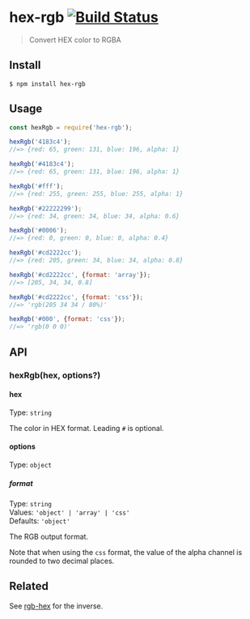 # hex-rgb [![Build Status](https://travis-ci.com/sindresorhus/hex-rgb.svg?branch=master)](https://travis-ci.com/github/sindresorhus/hex-rgb)

> Convert HEX color to RGBA

## Install

```
$ npm install hex-rgb
```

## Usage

```js
const hexRgb = require('hex-rgb');

hexRgb('4183c4');
//=> {red: 65, green: 131, blue: 196, alpha: 1}

hexRgb('#4183c4');
//=> {red: 65, green: 131, blue: 196, alpha: 1}

hexRgb('#fff');
//=> {red: 255, green: 255, blue: 255, alpha: 1}

hexRgb('#22222299');
//=> {red: 34, green: 34, blue: 34, alpha: 0.6}

hexRgb('#0006');
//=> {red: 0, green: 0, blue: 0, alpha: 0.4}

hexRgb('#cd2222cc');
//=> {red: 205, green: 34, blue: 34, alpha: 0.8}

hexRgb('#cd2222cc', {format: 'array'});
//=> [205, 34, 34, 0.8]

hexRgb('#cd2222cc', {format: 'css'});
//=> 'rgb(205 34 34 / 80%)'

hexRgb('#000', {format: 'css'});
//=> 'rgb(0 0 0)'
```

## API

### hexRgb(hex, options?)

#### hex

Type: `string`

The color in HEX format. Leading `#` is optional.

#### options

Type: `object`

##### format

Type: `string`\
Values: `'object' | 'array' | 'css'`\
Defaults: `'object'`

The RGB output format.

Note that when using the `css` format, the value of the alpha channel is rounded to two decimal places.

## Related

See [rgb-hex](https://github.com/sindresorhus/rgb-hex) for the inverse.
